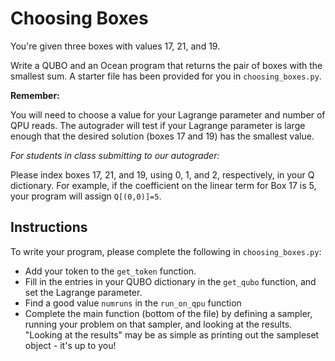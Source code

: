 # Choosing Boxes

You're given three boxes with values 17, 21, and 19.

Write a QUBO and an Ocean program that returns the pair of boxes with the
smallest sum.  A starter file has been provided for you in
``choosing_boxes.py``.

**Remember:**

You will need to choose a value for your Lagrange parameter and number of QPU
reads.  The autograder will test if your Lagrange parameter is large enough
that the desired solution (boxes 17 and 19) has the smallest value.

*For students in class submitting to our autograder:*

Please index boxes 17, 21, and 19, using 0, 1, and 2, respectively, in your Q
dictionary.  For example, if the coefficient on the linear term for Box 17
is 5, your program will assign `Q[(0,0)]=5`.

## Instructions

To write your program, please complete the following in `choosing_boxes.py`:

- Add your token to the ``get_token`` function.
- Fill in the entries in your QUBO dictionary in the ``get_qubo`` function, and
  set the Lagrange parameter.
- Find a good value ``numruns`` in the ``run_on_qpu`` function
- Complete the main function (bottom of the file) by defining a sampler,
  running your problem on that sampler, and looking at the results.  "Looking
at the results" may be as simple as printing out the sampleset object - it's up
to you!
